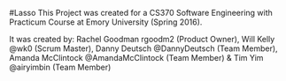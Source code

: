 
#Lasso
This Project was created for a CS370 Software Engineering with Practicum Course at Emory University (Spring 2016).

It was created by:
Rachel Goodman rgoodm2 (Product Owner),
Will Kelly @wk0 (Scrum Master),
Danny Deutsch @DannyDeutsch (Team Member),
Amanda McClintock @AmandaMcClintock (Team Member) &
Tim Yim @airyimbin (Team Member)

